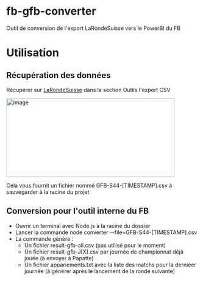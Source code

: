 # fb-gfb-converter
Outil de conversion de l'export LaRondeSuisse vers le PowerBI du FB

# Utilisation

## Récupération des données
Récupérer sur [LaRondeSuisse](https://larondesuisse.com/fr/) dans la section Outils l'export CSV

<img width="441" height="206" alt="image" src="https://github.com/user-attachments/assets/ec927b94-9b75-4d48-93ec-c1e6d2d43340" />

Cela vous fournit un fichier nommé GFB-S44-[TIMESTAMP].csv à sauvegarder à la racine du projet

## Conversion pour l'outil interne du FB

 * Ouvrir un terminal avec Node.js à la racine du dossier
 * Lancer la commande node converter --file=GFB-S44-[TIMESTAMP].csv
 * La commande génère :
   * Un fichier result-gfb-all.csv (pas utilisé pour le moment)
   * Un fichier result-gfb-J[X].csv par journée de championnat déjà jouée (à envoyer à Papatte)
   * Un fichier appariements.txt avec la liste des matchs pour la dernièer journée (à générer après le lancement de la ronde suivante)
